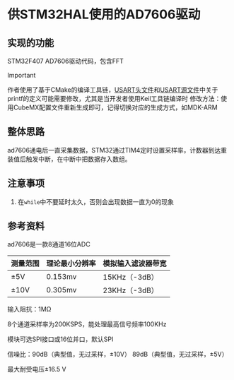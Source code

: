 # 供STM32HAL使用的AD7606驱动

## 实现的功能

STM32F407 AD7606驱动代码，包含FFT

> [!IMPORTANT]
> 作者使用了基于CMake的编译工具链，[USART头文件](Core/Inc/usart.h)和[USART源文件](Core/Src/usart.c)中关于printf的定义可能需要修改，尤其是当开发者使用Keil工具链编译时
> 修改方法：使用CubeMX配置文件重新生成即可，记得切换对应的生成方式，如MDK-ARM

## 整体思路

ad7606通电后一直采集数据，STM32通过TIM4定时设置采样率，计数器到达重装值后触发中断，在中断中把数据存入数组。

## 注意事项

1. 在`while`中不要延时太久，否则会出现数据一直为0的现象

## 参考资料

ad7606是一款8通道16位ADC

|   测量范围   |   理论最小分辨率  |    模拟输入滤波器带宽  |
|---|---|---|
|   ±5V        |    0.153mv  |  15KHz（-3dB）|
|   ±10V        |   0.305mv  |  23KHz（-3dB）|

输入阻抗：1MΩ

8个通道采样率为200KSPS，能处理最高信号频率100KHz

模块可选SPI接口或16位并口，默认SPI

信噪比：90dB（典型值，无过采样，±10V） 89dB（典型值，无过采样，±5V）

最大耐受电压±16.5 V
